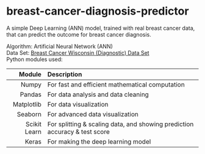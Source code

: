 # breast-cancer-diagnosis-predictor
A simple Deep Learning (ANN) model, trained with real breast cancer data, that can predict the outcome for breast cancer diagnosis.

Algorithm: Artificial Neural Network (ANN)<br>
Data Set: [Breast Cancer Wisconsin (Diagnostic) Data Set](https://archive.ics.uci.edu/ml/datasets/Breast+Cancer+Wisconsin+%28Diagnostic%29)<br>
Python modules used:

|Module |Description|
| ----: | :-------- |
| Numpy | For fast and efficient mathematical computation |
| Pandas | For data analysis and data cleaning |
| Matplotlib | For data visualization  |
| Seaborn | For advanced data visualization |
| Scikit Learn | For splitting & scaling data, and showing prediction accuracy & test score |
| Keras | For making the deep learning model |
